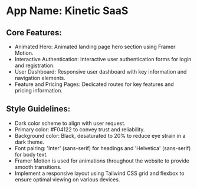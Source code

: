 # **App Name**: Kinetic SaaS

## Core Features:

- Animated Hero: Animated landing page hero section using Framer Motion.
- Interactive Authentication: Interactive user authentication forms for login and registration.
- User Dashboard: Responsive user dashboard with key information and navigation elements.
- Feature and Pricing Pages: Dedicated routes for key features and pricing information.

## Style Guidelines:

- Dark color scheme to align with user request.
- Primary color: #F04122 to convey trust and reliability.
- Background color: Black, desaturated to 20% to reduce eye strain in a dark theme.
- Font pairing: 'Inter' (sans-serif) for headings and 'Helvetica' (sans-serif) for body text.
- Framer Motion is used for animations throughout the website to provide smooth transitions.
- Implement a responsive layout using Tailwind CSS grid and flexbox to ensure optimal viewing on various devices.